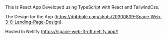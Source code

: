 This is React App Developed using TypeScript with React and TailwindCss.

The Design for the App (https://dribbble.com/shots/20300839-Space-Web-3-0-Landing-Page-Design).


Hosted In Netlify (https://space-web-3-nft.netlify.app/)
